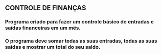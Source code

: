 ## CONTROLE DE FINANÇAS

### Programa criado para fazer um controle básico de entradas e saídas financeiras em um mês.
### O programa deve somar todas as suas entradas, todas as suas saídas e mostrar um total do seu saldo.

